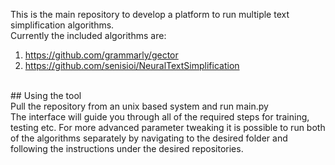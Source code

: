 This is the main repository to develop a platform to run multiple text simplification algorithms.<br>
Currently the included algorithms are:<br>
1) https://github.com/grammarly/gector <br>
2) https://github.com/senisioi/NeuralTextSimplification <br>
<br>
## Using the tool <br>
Pull the repository from an unix based system and run main.py <br>
The interface will guide you through all of the required steps for training, testing etc. 
For more advanced parameter tweaking it is possible to run both of the algorithms separately by navigating to the desired folder and following the instructions under the desired repositories.
